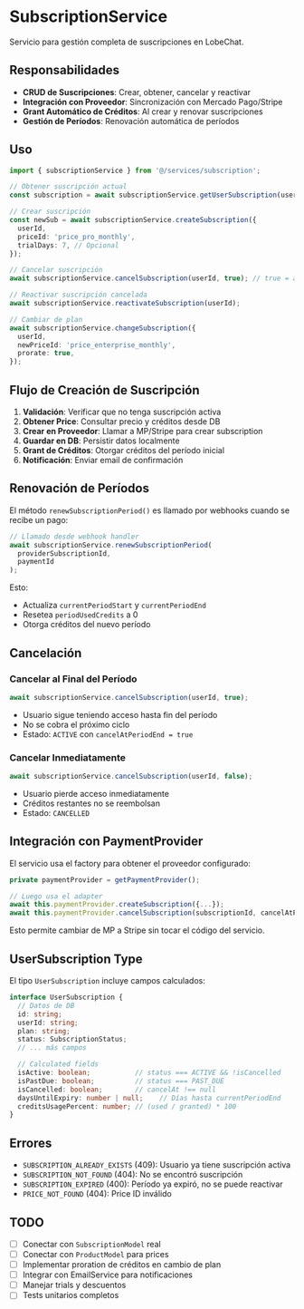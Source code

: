 # SubscriptionService

Servicio para gestión completa de suscripciones en LobeChat.

## Responsabilidades

- **CRUD de Suscripciones**: Crear, obtener, cancelar y reactivar
- **Integración con Proveedor**: Sincronización con Mercado Pago/Stripe
- **Grant Automático de Créditos**: Al crear y renovar suscripciones
- **Gestión de Períodos**: Renovación automática de períodos

## Uso

```typescript
import { subscriptionService } from '@/services/subscription';

// Obtener suscripción actual
const subscription = await subscriptionService.getUserSubscription(userId);

// Crear suscripción
const newSub = await subscriptionService.createSubscription({
  userId,
  priceId: 'price_pro_monthly',
  trialDays: 7, // Opcional
});

// Cancelar suscripción
await subscriptionService.cancelSubscription(userId, true); // true = al final del período

// Reactivar suscripción cancelada
await subscriptionService.reactivateSubscription(userId);

// Cambiar de plan
await subscriptionService.changeSubscription({
  userId,
  newPriceId: 'price_enterprise_monthly',
  prorate: true,
});
```

## Flujo de Creación de Suscripción

1. **Validación**: Verificar que no tenga suscripción activa
2. **Obtener Price**: Consultar precio y créditos desde DB
3. **Crear en Proveedor**: Llamar a MP/Stripe para crear subscription
4. **Guardar en DB**: Persistir datos localmente
5. **Grant de Créditos**: Otorgar créditos del período inicial
6. **Notificación**: Enviar email de confirmación

## Renovación de Períodos

El método `renewSubscriptionPeriod()` es llamado por webhooks cuando se recibe un pago:

```typescript
// Llamado desde webhook handler
await subscriptionService.renewSubscriptionPeriod(
  providerSubscriptionId,
  paymentId
);
```

Esto:
- Actualiza `currentPeriodStart` y `currentPeriodEnd`
- Resetea `periodUsedCredits` a 0
- Otorga créditos del nuevo período

## Cancelación

### Cancelar al Final del Período

```typescript
await subscriptionService.cancelSubscription(userId, true);
```

- Usuario sigue teniendo acceso hasta fin del período
- No se cobra el próximo ciclo
- Estado: `ACTIVE` con `cancelAtPeriodEnd = true`

### Cancelar Inmediatamente

```typescript
await subscriptionService.cancelSubscription(userId, false);
```

- Usuario pierde acceso inmediatamente
- Créditos restantes no se reembolsan
- Estado: `CANCELLED`

## Integración con PaymentProvider

El servicio usa el factory para obtener el proveedor configurado:

```typescript
private paymentProvider = getPaymentProvider();

// Luego usa el adapter
await this.paymentProvider.createSubscription({...});
await this.paymentProvider.cancelSubscription(subscriptionId, cancelAtPeriodEnd);
```

Esto permite cambiar de MP a Stripe sin tocar el código del servicio.

## UserSubscription Type

El tipo `UserSubscription` incluye campos calculados:

```typescript
interface UserSubscription {
  // Datos de DB
  id: string;
  userId: string;
  plan: string;
  status: SubscriptionStatus;
  // ... más campos

  // Calculated fields
  isActive: boolean;           // status === ACTIVE && !isCancelled
  isPastDue: boolean;          // status === PAST_DUE
  isCancelled: boolean;        // cancelAt !== null
  daysUntilExpiry: number | null;    // Días hasta currentPeriodEnd
  creditsUsagePercent: number; // (used / granted) * 100
}
```

## Errores

- `SUBSCRIPTION_ALREADY_EXISTS` (409): Usuario ya tiene suscripción activa
- `SUBSCRIPTION_NOT_FOUND` (404): No se encontró suscripción
- `SUBSCRIPTION_EXPIRED` (400): Período ya expiró, no se puede reactivar
- `PRICE_NOT_FOUND` (404): Price ID inválido

## TODO

- [ ] Conectar con `SubscriptionModel` real
- [ ] Conectar con `ProductModel` para prices
- [ ] Implementar proration de créditos en cambio de plan
- [ ] Integrar con EmailService para notificaciones
- [ ] Manejar trials y descuentos
- [ ] Tests unitarios completos
